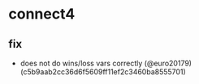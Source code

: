 # connect4

## fix

* does not do wins/loss vars correctly (@euro20179) (c5b9aab2cc36d6f5609ff11ef2c3460ba8555701)


